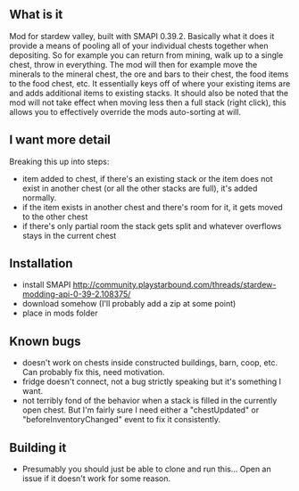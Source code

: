 ## What is it
Mod for stardew valley, built with SMAPI 0.39.2.
Basically what it does it provide a means of pooling all of your individual chests together when depositing. So for example you can return from mining, walk up to a single chest, throw in everything. The mod will then for example move the minerals to the mineral chest, the ore and bars to their chest, the food items to the food chest, etc. It essentially keys off of where your existing items are and adds additional items to existing stacks. It should also be noted that the mod will not take effect when moving less then a full stack (right click), this allows you to effectively override the mods auto-sorting at will.

## I want more detail
Breaking this up into steps:
* item added to chest, if there's an existing stack or the item does not exist in another chest (or all the other stacks are full), it's added normally.
* if the item exists in another chest and there's room for it, it gets moved to the other chest
* if there's only partial room the stack gets split and whatever overflows stays in the current chest

## Installation
* install SMAPI http://community.playstarbound.com/threads/stardew-modding-api-0-39-2.108375/
* download somehow (I'll probably add a zip at some point)
* place in mods folder

## Known bugs
* doesn't work on chests inside constructed buildings, barn, coop, etc. Can probably fix this, need motivation.
* fridge doesn't connect, not a bug strictly speaking but it's something I want.
* not terribly fond of the behavior when a stack is filled in the currently open chest. But I'm fairly sure I need either a "chestUpdated" or "beforeInventoryChanged" event to fix it consistently.

## Building it
* Presumably you should just be able to clone and run this... Open an issue if it doesn't work for some reason.